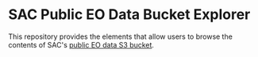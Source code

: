 # SAC Public EO Data Bucket Explorer

This repository provides the elements that allow users to browse the contents of SAC's [public EO data S3 bucket](https://public-eo-data.s3.eu-west-2.amazonaws.com/index.html).
